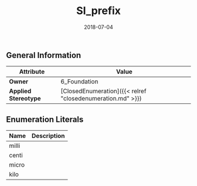 ﻿---
title: SI_prefix
toc: false
type: specs
date: "2018-07-04"
draft: false
specification: KBL
version: 2.5
documentType: "Recommendation"
elementType: Class
classes:
  - SI_prefix
menu_name: kbl-2.5
---


## General Information

| Attribute               | Value |
|-------------------------|-------|
| **Owner**               | 6_Foundation |
| **Applied Stereotype**  | [ClosedEnumeration]({{< relref "closedenumeration.md" >}})<br/>  |

## Enumeration Literals
| Name          | **Description** |
|---------------|-----------------|
| milli |  |
| centi |  |
| micro |  |
| kilo |  |
